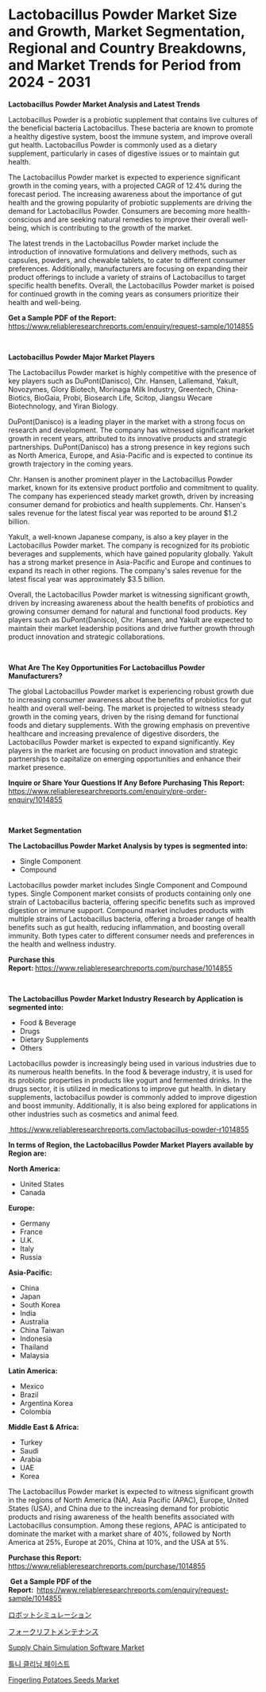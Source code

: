 <p><h1>Lactobacillus Powder Market Size and Growth, Market Segmentation, Regional and Country Breakdowns, and Market Trends for Period from 2024 -  2031</h1></p><p><strong>Lactobacillus Powder Market Analysis and Latest Trends</strong></p>
<p><p>Lactobacillus Powder is a probiotic supplement that contains live cultures of the beneficial bacteria Lactobacillus. These bacteria are known to promote a healthy digestive system, boost the immune system, and improve overall gut health. Lactobacillus Powder is commonly used as a dietary supplement, particularly in cases of digestive issues or to maintain gut health.</p><p>The Lactobacillus Powder market is expected to experience significant growth in the coming years, with a projected CAGR of 12.4% during the forecast period. The increasing awareness about the importance of gut health and the growing popularity of probiotic supplements are driving the demand for Lactobacillus Powder. Consumers are becoming more health-conscious and are seeking natural remedies to improve their overall well-being, which is contributing to the growth of the market.</p><p>The latest trends in the Lactobacillus Powder market include the introduction of innovative formulations and delivery methods, such as capsules, powders, and chewable tablets, to cater to different consumer preferences. Additionally, manufacturers are focusing on expanding their product offerings to include a variety of strains of Lactobacillus to target specific health benefits. Overall, the Lactobacillus Powder market is poised for continued growth in the coming years as consumers prioritize their health and well-being.</p></p>
<p><strong>Get a Sample PDF of the Report:&nbsp;</strong> <a href="https://www.reliableresearchreports.com/enquiry/request-sample/1014855">https://www.reliableresearchreports.com/enquiry/request-sample/1014855</a></p>
<p>&nbsp;</p>
<p><strong>Lactobacillus Powder Major Market Players</strong></p>
<p><p>The Lactobacillus Powder market is highly competitive with the presence of key players such as DuPont(Danisco), Chr. Hansen, Lallemand, Yakult, Novozymes, Glory Biotech, Morinaga Milk Industry, Greentech, China-Biotics, BioGaia, Probi, Biosearch Life, Scitop, Jiangsu Wecare Biotechnology, and Yiran Biology. </p><p>DuPont(Danisco) is a leading player in the market with a strong focus on research and development. The company has witnessed significant market growth in recent years, attributed to its innovative products and strategic partnerships. DuPont(Danisco) has a strong presence in key regions such as North America, Europe, and Asia-Pacific and is expected to continue its growth trajectory in the coming years.</p><p>Chr. Hansen is another prominent player in the Lactobacillus Powder market, known for its extensive product portfolio and commitment to quality. The company has experienced steady market growth, driven by increasing consumer demand for probiotics and health supplements. Chr. Hansen's sales revenue for the latest fiscal year was reported to be around $1.2 billion.</p><p>Yakult, a well-known Japanese company, is also a key player in the Lactobacillus Powder market. The company is recognized for its probiotic beverages and supplements, which have gained popularity globally. Yakult has a strong market presence in Asia-Pacific and Europe and continues to expand its reach in other regions. The company's sales revenue for the latest fiscal year was approximately $3.5 billion.</p><p>Overall, the Lactobacillus Powder market is witnessing significant growth, driven by increasing awareness about the health benefits of probiotics and growing consumer demand for natural and functional food products. Key players such as DuPont(Danisco), Chr. Hansen, and Yakult are expected to maintain their market leadership positions and drive further growth through product innovation and strategic collaborations.</p></p>
<p>&nbsp;</p>
<p><strong>What Are The Key Opportunities For Lactobacillus Powder Manufacturers?</strong></p>
<p><p>The global Lactobacillus Powder market is experiencing robust growth due to increasing consumer awareness about the benefits of probiotics for gut health and overall well-being. The market is projected to witness steady growth in the coming years, driven by the rising demand for functional foods and dietary supplements. With the growing emphasis on preventive healthcare and increasing prevalence of digestive disorders, the Lactobacillus Powder market is expected to expand significantly. Key players in the market are focusing on product innovation and strategic partnerships to capitalize on emerging opportunities and enhance their market presence.</p></p>
<p><strong>Inquire or Share Your Questions If Any Before Purchasing This Report:</strong> <a href="https://www.reliableresearchreports.com/enquiry/pre-order-enquiry/1014855">https://www.reliableresearchreports.com/enquiry/pre-order-enquiry/1014855</a></p>
<p>&nbsp;</p>
<p><strong>Market Segmentation</strong></p>
<p><strong>The Lactobacillus Powder Market Analysis by types is segmented into:</strong></p>
<p><ul><li>Single Component</li><li>Compound</li></ul></p>
<p><p>Lactobacillus powder market includes Single Component and Compound types. Single Component market consists of products containing only one strain of Lactobacillus bacteria, offering specific benefits such as improved digestion or immune support. Compound market includes products with multiple strains of Lactobacillus bacteria, offering a broader range of health benefits such as gut health, reducing inflammation, and boosting overall immunity. Both types cater to different consumer needs and preferences in the health and wellness industry.</p></p>
<p><strong>Purchase this Report:&nbsp;</strong><a href="https://www.reliableresearchreports.com/purchase/1014855">https://www.reliableresearchreports.com/purchase/1014855</a></p>
<p>&nbsp;</p>
<p><strong>The Lactobacillus Powder Market Industry Research by Application is segmented into:</strong></p>
<p><ul><li>Food & Beverage</li><li>Drugs</li><li>Dietary Supplements</li><li>Others</li></ul></p>
<p><p>Lactobacillus powder is increasingly being used in various industries due to its numerous health benefits. In the food & beverage industry, it is used for its probiotic properties in products like yogurt and fermented drinks. In the drugs sector, it is utilized in medications to improve gut health. In dietary supplements, lactobacillus powder is commonly added to improve digestion and boost immunity. Additionally, it is also being explored for applications in other industries such as cosmetics and animal feed.</p></p>
<p><a href="https://www.reliableresearchreports.com/lactobacillus-powder-r1014855">&nbsp;https://www.reliableresearchreports.com/lactobacillus-powder-r1014855</a></p>
<p><strong>In terms of Region, the Lactobacillus Powder Market Players available by Region are:</strong></p>
<p>
    <p> <strong> North America: </strong>
        <ul>
            <li>United States</li>
            <li>Canada</li>
        </ul>
        </p> 
    <p> <strong> Europe: </strong>
        <ul>
            <li>Germany</li>
            <li>France</li>
            <li>U.K.</li>
            <li>Italy</li>
            <li>Russia</li>
        </ul>
        </p> 
    <p> <strong> Asia-Pacific: </strong>
        <ul>
            <li>China</li>
            <li>Japan</li>
            <li>South Korea</li>
            <li>India</li>
            <li>Australia</li>
            <li>China Taiwan</li>
            <li>Indonesia</li>
            <li>Thailand</li>
            <li>Malaysia</li>
        </ul>
        </p> 
    <p> <strong> Latin America: </strong>
        <ul>
            <li>Mexico</li>
            <li>Brazil</li>
            <li>Argentina Korea</li>
            <li>Colombia</li>
        </ul>
        </p> 
    <p> <strong> Middle East & Africa: </strong>
        <ul>
            <li>Turkey</li>
            <li>Saudi</li>
            <li>Arabia</li>
            <li>UAE</li>
            <li>Korea</li>
        </ul>
    </p>
    </p>
<p><p>The Lactobacillus Powder market is expected to witness significant growth in the regions of North America (NA), Asia Pacific (APAC), Europe, United States (USA), and China due to the increasing demand for probiotic products and rising awareness of the health benefits associated with Lactobacillus consumption. Among these regions, APAC is anticipated to dominate the market with a market share of 40%, followed by North America at 25%, Europe at 20%, China at 10%, and the USA at 5%.</p></p>
<p><strong>Purchase this Report: </strong><a href="https://www.reliableresearchreports.com/purchase/1014855">https://www.reliableresearchreports.com/purchase/1014855</a></p>
<p>&nbsp;<strong>Get a Sample PDF of the Report:&nbsp;&nbsp;</strong><a href="https://www.reliableresearchreports.com/enquiry/request-sample/1014855">https://www.reliableresearchreports.com/enquiry/request-sample/1014855</a></p>
<p><strong></strong></p>
<p><p><a href="https://github.com/bucuel854722/Market-Research-Report-List-2/blob/main/616890053592.md">ロボットシミュレーション</a></p><p><a href="https://github.com/AriMuller2009/Market-Research-Report-List-1/blob/main/649551253593.md">フォークリフトメンテナンス</a></p><p><a href="https://www.linkedin.com/pulse/supply-chain-simulation-software-market-size-reveals-best-marketing-rnbxc?trackingId=TiJwYLGkNFZbS8K7mQNiMA%3D%3D">Supply Chain Simulation Software Market</a></p><p><a href="https://medium.com/@hershelkris/%EC%B9%98%EA%B3%BC%EC%9A%A9-%ED%81%B4%EB%A6%AC%EB%8B%89-%ED%8C%8C%EC%8A%A4%EC%9D%98-%EC%8B%9C%EC%9E%A5-%EB%B3%B4%EA%B3%A0%EC%84%9C%EB%8A%94-%EC%9D%B4-%EC%8B%9C%EC%9E%A5%EC%9D%98-%EC%B5%9C%EC%8B%A0-%ED%8A%B8%EB%A0%8C%EB%93%9C%EC%99%80-%EC%84%B1%EC%9E%A5-%EA%B8%B0%ED%9A%8C%EB%A5%BC-%EB%B3%B4%EC%97%AC%EC%A4%8D%EB%8B%88%EB%8B%A4-8c886003b02a">틀니 클리닝 페이스트</a></p><p><a href="https://github.com/Airanohannonzb68e5pb53oc1/Market-Research-Report-List-2/blob/main/fingerling-potatoes-seeds-market.md">Fingerling Potatoes Seeds Market</a></p></p>
